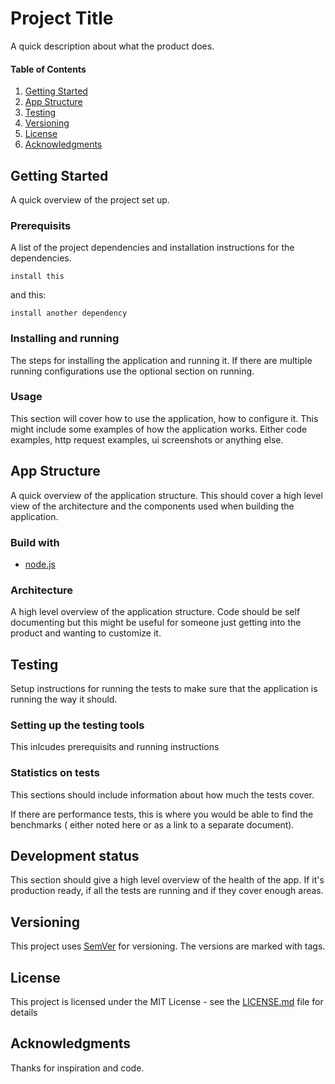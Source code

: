 # Project Title

A quick description about what the product does.

#### Table of Contents

1. [Getting Started](#getting-started)
2. [App Structure](#app-structure)
3. [Testing](#testing)
4. [Versioning](#versioning)
5. [License](#license)
6. [Acknowledgments](#acknowledgments)

## Getting Started

A quick overview of the project set up. 

### Prerequisits

A list of the project dependencies and installation instructions for the dependencies. 

```shell
install this
```

and this:

```shell
install another dependency
```

### Installing and running

The steps for installing the application and running it. If there are multiple running configurations use the optional section on running.

### Usage
This section will cover how to use the application, how to configure it. This might include some examples of how the application works. Either code examples, http request examples, ui screenshots or anything else.

## App Structure

A quick overview of the application structure. This should cover a high level view of the architecture and the components used when building the application.

### Build with
* [node.js](https://nodejs.org/en/)

### Architecture
A high level overview of the application structure. Code should be self documenting but this might be useful for someone just getting into the product and wanting to customize it.

## Testing

Setup instructions for running the tests to make sure that the application is running the way it should.

### Setting up the testing tools

This inlcudes prerequisits and running instructions

### Statistics on tests 

This sections should include information about how much the tests cover. 

If there are performance tests, this is where you would be able to find the benchmarks ( either noted here or as a link to a separate document).

## Development status

This section should give a high level overview of the health of the app. If it's production ready, if all the tests are running and if they cover enough areas. 

## Versioning

This project uses [SemVer](http://semver.org/) for versioning. The versions are marked with tags.

## License

This project is licensed under the MIT License - see the [LICENSE.md](LICENSE.md) file for details

## Acknowledgments

Thanks for inspiration and code.
